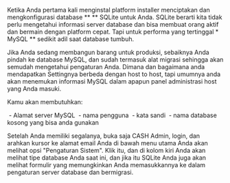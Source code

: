 Ketika Anda pertama kali menginstal platform installer menciptakan dan mengkonfigurasi database ** ** SQLite untuk Anda.
SQLite berarti kita tidak perlu mengetahui informasi server database dan bisa membuat orang aktif dan bermain
dengan platform cepat. Tapi untuk performa yang tertinggal * MySQL ** sedikit adil saat database tumbuh.

Jika Anda sedang membangun barang untuk produksi, sebaiknya Anda pindah ke database MySQL, dan sudah
termasuk alat migrasi sehingga akan semudah mengetahui pengaturan Anda. Dimana dan bagaimana anda mendapatkan
Settingnya berbeda dengan host to host, tapi umumnya anda akan menemukan informasi MySQL dalam apapun
panel administrasi host yang Anda masuki.

Kamu akan membutuhkan:

 - Alamat server MySQL
 - nama pengguna
 - kata sandi
 - nama database kosong yang bisa anda gunakan

Setelah Anda memiliki segalanya, buka saja CASH Admin, login, dan arahkan kursor ke alamat email Anda di bawah
menu utama Anda akan melihat opsi "Pengaturan Sistem". Klik itu, dan di kolom kiri Anda akan melihat
tipe database Anda saat ini, dan jika itu SQLite Anda juga akan melihat formulir yang memungkinkan Anda memasukkannya ke dalam
pengaturan server database dan bermigrasi.

